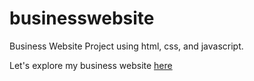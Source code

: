 # businesswebsite
Business Website Project using html, css, and javascript.

Let's explore my business website [here](https://codepen.io/oanhle33/pen/OJOYqvY)

